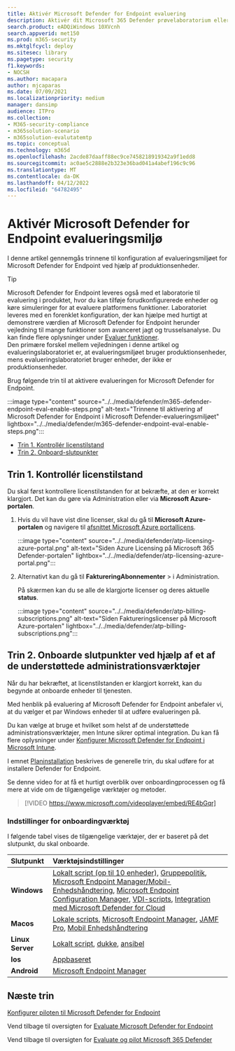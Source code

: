 ```yaml
---
title: Aktivér Microsoft Defender for Endpoint evaluering
description: Aktivér dit Microsoft 365 Defender prøvelaboratorium eller pilotmiljø, herunder kontrol af licenstilstand og onboardingslutpunkter
search.product: eADQiWindows 10XVcnh
search.appverid: met150
ms.prod: m365-security
ms.mktglfcycl: deploy
ms.sitesec: library
ms.pagetype: security
f1.keywords:
- NOCSH
ms.author: macapara
author: mjcaparas
ms.date: 07/09/2021
ms.localizationpriority: medium
manager: dansimp
audience: ITPro
ms.collection:
- M365-security-compliance
- m365solution-scenario
- m365solution-evalutatemtp
ms.topic: conceptual
ms.technology: m365d
ms.openlocfilehash: 2acde87daaff88ec9ce7458218919342a9f1edd8
ms.sourcegitcommit: ac0ae5c2888e2b323e36bad041a4abef196c9c96
ms.translationtype: MT
ms.contentlocale: da-DK
ms.lasthandoff: 04/12/2022
ms.locfileid: "64782495"
---
```

# <a name="enable-microsoft-defender-for-endpoint-evaluation-environment"></a>Aktivér Microsoft Defender for Endpoint evalueringsmiljø


I denne artikel gennemgås trinnene til konfiguration af evalueringsmiljøet for Microsoft Defender for Endpoint ved hjælp af produktionsenheder. 


> [!TIP]
> Microsoft Defender for Endpoint leveres også med et laboratorie til evaluering i produktet, hvor du kan tilføje forudkonfigurerede enheder og køre simuleringer for at evaluere platformens funktioner. Laboratoriet leveres med en forenklet konfiguration, der kan hjælpe med hurtigt at demonstrere værdien af Microsoft Defender for Endpoint herunder vejledning til mange funktioner som avanceret jagt og trusselsanalyse. Du kan finde flere oplysninger under [Evaluer funktioner](../defender-endpoint/evaluation-lab.md). <br> Den primære forskel mellem vejledningen i denne artikel og evalueringslaboratoriet er, at evalueringsmiljøet bruger produktionsenheder, mens evalueringslaboratoriet bruger enheder, der ikke er produktionsenheder. 

Brug følgende trin til at aktivere evalueringen for Microsoft Defender for Endpoint.

:::image type="content" source="../../media/defender/m365-defender-endpoint-eval-enable-steps.png" alt-text="Trinnene til aktivering af Microsoft Defender for Endpoint i Microsoft Defender-evalueringsmiljøet" lightbox="../../media/defender/m365-defender-endpoint-eval-enable-steps.png":::

- [Trin 1. Kontrollér licenstilstand](#step-1-check-license-state)
- [Trin 2. Onboard-slutpunkter](#step-2-onboard-endpoints-using-any-of-the-supported-management-tools)


## <a name="step-1-check-license-state"></a>Trin 1. Kontrollér licenstilstand

Du skal først kontrollere licenstilstanden for at bekræfte, at den er korrekt klargjort. Det kan du gøre via Administration eller via **Microsoft Azure-portalen**.


1. Hvis du vil have vist dine licenser, skal du gå til **Microsoft Azure-portalen** og navigere til [afsnittet Microsoft Azure portallicens](https://portal.azure.com/#blade/Microsoft_AAD_IAM/LicensesMenuBlade/Products).

   :::image type="content" source="../../media/defender/atp-licensing-azure-portal.png" alt-text="Siden Azure Licensing på Microsoft 365 Defender-portalen" lightbox="../../media/defender/atp-licensing-azure-portal.png":::

1. Alternativt kan du gå til **FaktureringAbonnementer** >  i Administration.

    På skærmen kan du se alle de klargjorte licenser og deres aktuelle **status**.

    :::image type="content" source="../../media/defender/atp-billing-subscriptions.png" alt-text="Siden Faktureringslicenser på Microsoft Azure-portalen" lightbox="../../media/defender/atp-billing-subscriptions.png":::
    

## <a name="step-2-onboard-endpoints-using-any-of-the-supported-management-tools"></a>Trin 2. Onboarde slutpunkter ved hjælp af et af de understøttede administrationsværktøjer

Når du har bekræftet, at licenstilstanden er klargjort korrekt, kan du begynde at onboarde enheder til tjenesten. 

Med henblik på evaluering af Microsoft Defender for Endpoint anbefaler vi, at du vælger et par Windows enheder til at udføre evalueringen på.

Du kan vælge at bruge et hvilket som helst af de understøttede administrationsværktøjer, men Intune sikrer optimal integration. Du kan få flere oplysninger under [Konfigurer Microsoft Defender for Endpoint i Microsoft Intune](/mem/intune/protect/advanced-threat-protection-configure#enable-microsoft-defender-for-endpoint-in-intune).

I emnet [Planinstallation](../defender-endpoint/deployment-strategy.md) beskrives de generelle trin, du skal udføre for at installere Defender for Endpoint.  

Se denne video for at få et hurtigt overblik over onboardingprocessen og få mere at vide om de tilgængelige værktøjer og metoder.

> [!VIDEO https://www.microsoft.com/videoplayer/embed/RE4bGqr]

### <a name="onboarding-tool-options"></a>Indstillinger for onboardingværktøj

I følgende tabel vises de tilgængelige værktøjer, der er baseret på det slutpunkt, du skal onboarde.

Slutpunkt | Værktøjsindstillinger
:---|:---
**Windows** | [Lokalt script (op til 10 enheder),](../defender-endpoint/configure-endpoints-script.md) [Gruppepolitik](../defender-endpoint/configure-endpoints-gp.md), [Microsoft Endpoint Manager/Mobil-Enhedshåndtering](../defender-endpoint/configure-endpoints-mdm.md), [Microsoft Endpoint Configuration Manager](../defender-endpoint/configure-endpoints-sccm.md), [VDI-scripts](../defender-endpoint/configure-endpoints-vdi.md), [ Integration med Microsoft Defender for Cloud](../defender-endpoint/configure-server-endpoints.md#integration-with-microsoft-defender-for-cloud)
**Macos** | [Lokale scripts](../defender-endpoint/mac-install-manually.md), [Microsoft Endpoint Manager](../defender-endpoint/mac-install-with-intune.md), [JAMF Pro](../defender-endpoint/mac-install-with-jamf.md), [Mobil Enhedshåndtering](../defender-endpoint/mac-install-with-other-mdm.md)
**Linux Server** | [Lokalt script](../defender-endpoint/linux-install-manually.md),  [dukke](../defender-endpoint/linux-install-with-puppet.md),  [ansibel](../defender-endpoint/linux-install-with-ansible.md)
**Ios** | [Appbaseret](../defender-endpoint/ios-install.md)
**Android** | [Microsoft Endpoint Manager](../defender-endpoint/android-intune.md)



## <a name="next-step"></a>Næste trin
[Konfigurer piloten til Microsoft Defender for Endpoint](eval-defender-endpoint-pilot.md)
 
Vend tilbage til oversigten for [Evaluate Microsoft Defender for Endpoint](eval-defender-endpoint-overview.md)

Vend tilbage til oversigten for [Evaluate og pilot Microsoft 365 Defender](eval-overview.md)
